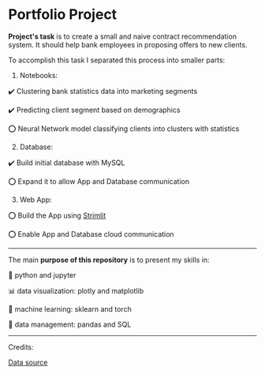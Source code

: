 # Portfolio Project

**Project's task** is to create a small and naive contract recommendation system. It should help bank employees in proposing offers to new clients.

To accomplish this task I separated this process into smaller parts:

1. Notebooks:

✔️  Clustering bank statistics data into marketing segments

✔️  Predicting client segment based on demographics

⭕  Neural Network model classifying clients into clusters with statistics

2. Database:

✔️  Build initial database with MySQL

⭕  Expand it to allow App and Database communication

3. Web App:

⭕  Build the App using [Strimlit](https://streamlit.io)

⭕  Enable App and Database cloud communication

***

The main **purpose of this repository** is to present my skills in:

🐍 python and jupyter

📊 data visualization: plotly and matplotlib

🦾 machine learning: sklearn and torch

💾 data management: pandas and SQL

***

Credits:

[Data source](https://www.kaggle.com/sakshigoyal7/credit-card-customers)
